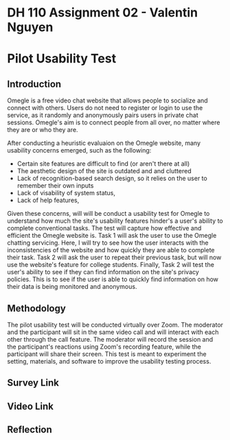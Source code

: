 # DH 110 Assignment 02 - Valentin Nguyen

# Pilot Usability Test

## Introduction

Omegle is a free video chat website that allows people to socialize and connect with others. Users do not need to register or login to use the service, as it randomly and anonymously pairs users in private chat sessions. Omegle's aim is to connect people from all over, no matter where they are or who they are.

After conducting a heuristic evaluaion on the Omegle website, many usability concerns emerged, such as the following:
* Certain site features are difficult to find (or aren't there at all)
* The aesthetic design of the site is outdated and and cluttered
* Lack of recognition-based search design, so it relies on the user to remember their own inputs
* Lack of visability of system status, 
* Lack of help features,

Given these concerns, will will be conduct a usability test for Omegle to understand how much the site's usability features hinder's a user's ability to complete conventional tasks. The test will capture how effective and efficient the Omegle website is. Task 1 will ask the user to use the Omegle chatting servicing. Here, I will try to see how the user interacts with the inconsistencies of the website and how quickly they are able to complete their task. Task 2 will ask the user to repeat their previous task, but will now use the website's feature for college students. Finally, Task 2 will test the user's ability to see if they can find information on the site's privacy policies. This is to see if the user is able to quickly find information on how their data is being monitored and anonymous.

## Methodology

The pilot usability test will be conducted virtually over Zoom. The moderator and the participant will sit in the same video call and will interact with each other through the call feature. The moderator will record the session and the participant's reactions using Zoom's recording feature, while the participant will share their screen. This test is meant to experiment the setting, materials, and software to improve the usability testing process. 

## Survey Link

## Video Link

## Reflection

